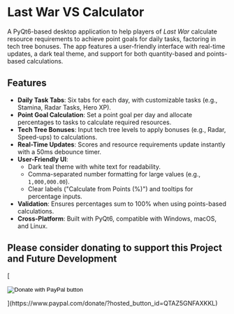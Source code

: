 # Last War VS Calculator

A PyQt6-based desktop application to help players of *Last War* calculate resource requirements to achieve point goals for daily tasks, factoring in tech tree bonuses. The app features a user-friendly interface with real-time updates, a dark teal theme, and support for both quantity-based and points-based calculations.

## Features
- **Daily Task Tabs**: Six tabs for each day, with customizable tasks (e.g., Stamina, Radar Tasks, Hero XP).
- **Point Goal Calculation**: Set a point goal per day and allocate percentages to tasks to calculate required resources.
- **Tech Tree Bonuses**: Input tech tree levels to apply bonuses (e.g., Radar, Speed-ups) to calculations.
- **Real-Time Updates**: Scores and resource requirements update instantly with a 50ms debounce timer.
- **User-Friendly UI**:
  - Dark teal theme with white text for readability.
  - Comma-separated number formatting for large values (e.g., `1,000,000.00`).
  - Clear labels ("Calculate from Points (%)") and tooltips for percentage inputs.
- **Validation**: Ensures percentages sum to 100% when using points-based calculations.
- **Cross-Platform**: Built with PyQt6, compatible with Windows, macOS, and Linux.


## Please consider donating to support this Project and Future Development
[<form action="https://www.paypal.com/donate" method="post" target="_top">
<input type="hidden" name="hosted_button_id" value="QTAZ5GNFAXKKL" />
<input type="image" src="https://www.paypalobjects.com/en_US/i/btn/btn_donateCC_LG.gif" border="0" name="submit" title="PayPal - The safer, easier way to pay online!" alt="Donate with PayPal button" />
<img alt="" border="0" src="https://www.paypal.com/en_US/i/scr/pixel.gif" width="1" height="1" />
</form>
](https://www.paypal.com/donate/?hosted_button_id=QTAZ5GNFAXKKL)
